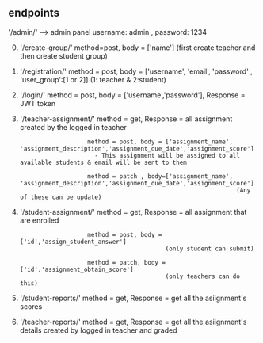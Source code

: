 ## endpoints

'/admin/' --> admin panel username: admin , password: 1234

0. '/create-group/' method=post, body = ['name']
                    (first create teacher and then create student group)


1. '/registration/' method = post, body = ['username', 'email', 'password' , 'user_group':[1 or 2]] (1: teacher & 2:student)


2. '/login/' method = post, body = ['username','password'], Response = JWT token


3. '/teacher-assignment/' method = get, Response = all assignment created by the logged in teacher

                          method = post, body = ['assignment_name', 'assignment_description','assignment_due_date','assignment_score']
                            - This assignment will be assigned to all available students & email will be sent to them

                          method = patch , body=['assignment_name', 'assignment_description','assignment_due_date','assignment_score']
                                                                    (Any of these can be update)


4. '/student-assignment/' method = get, Response = all assignment that are enrolled

                          method = post, body = ['id','assign_student_answer'] 
                                                (only student can submit)

                          method = patch, body = ['id','assignment_obtain_score']
                                                (only teachers can do this)


5. '/student-reports/' method = get, Response = get all the asiignment's scores


5. '/teacher-reports/' method = get, Response = get all the asiignment's details created by logged in teacher and graded